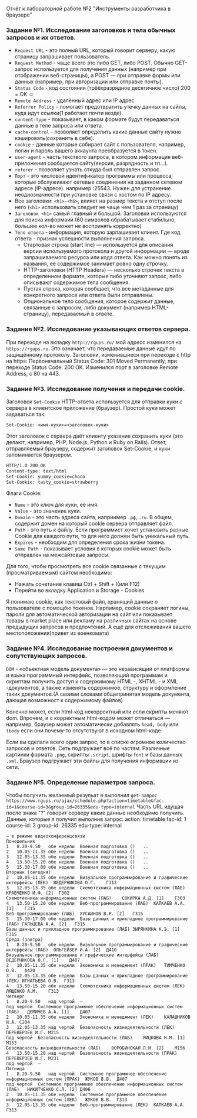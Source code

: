 Отчёт к лабораторной работе №2 "Инструменты разработчика в браузере"

### Задание №1. Исследование заголовков и тела обычных запросов и их ответов.

* `Request URL` - это полный URL, который говорит серверу, какую страницу запрашивает пользователь.
* `Request Method` - чаще всего это либо GET, либо POST. Обычно GET-запрос используется для получения данных (например при отображении веб-страницы), а POST — при отправке формы или данных (например, при авторизации или отправке почты).
* `Status Code` - код состояния (трёёхразрядное десятичное число) 200 = ОК ☺ 
* `Remote Address` - удалённый адрес или IP адрес
* `Referrer Policy` - помогает предотвратить утечку данных на сайты, куда идут ссылки(1 работает почти везде).
* `content-type` - показывает, в каком формате будут передаваться данные в теле запроса или ответа.
* `cache-control` - позволяет определить какие данные сайту нужно кэшировать(сохранить в себе).
* `cookie` - данные которые собирает сайт с пользователя, например, логин и пароль вашего аккаунта преобразуется в токен.
* `user-agent` - часть текствого запроса, в котором информация веб-приложения сообщается сайту(версия, разрядность и тп...).
* `referer` - позволяет узнать откуда был отправлен запрос.
* `Порт` - это числовой идентификатор программы или процесса, которые обслуживают сетевые соединения на заданном сетевом адресе (IP-адресе). например :25543. Нужен для устранение неоднозначности при установке связи с хостом по IP адресу.
*  Все заголовки: `<h1>-<h6>`, влияет на размер текста и отступ после него (`<h1>` использовать следует не чаще чем 1 раз за страницу)
* `Заголовок <h1>` самый главный и большой. Заголовки используются для поиска информаии (60 символов обрабатывает стабильно, большее кол-во может не воспринять корректно)  
* `Тело ответа` - информация, которую зарпашивает клиент. Где код ответа - признак успешности выполнения запроса.
    - Стартовая строка (start line) — используется для описания версии используемого протокола и другой информации — вроде запрашиваемого ресурса или кода ответа. Как можно понять из названия, ее содержимое занимает ровно одну строчку.
    - HTTP-заголовки (HTTP Headers) — несколько строчек текста в определенном формате, которые либо уточняют запрос, либо описывают содержимое тела сообщения.
    - Пустая строка, которая сообщает, что все метаданные для конкретного запроса или ответа были отправлены.
    - Опциональное тело сообщения, которое содержит данные, связанные с запросом, либо документ (например HTML-страницу), передаваемый в  ответе.


### Задание №2. Исследование указывающих ответов сервера.

При переходе на вкладку `http://rgups.ru/` мой адресс изменился на `https://rgups.ru`. Это означает, что передаваемые данные идут по защищённому протоколу.
Заголовки, изменившиеся при переходе с http на https: Первоначальный Status Code: 301 Moved Permanently, при переходе Status Code: 200 OK.
Изменился порт в заголовке Remote Address, c 80 на 443.

### Задание №3. Исследование получения и передачи cookie.

Заголовок `Set-Cookie` HTTP-ответа используется для отправки куки с сервера в клиентское приложение (браузер). Простой куки может задаваться так:  
```
Set-Cookie: <имя-куки>=<заголовок-куки>
```  
Этот заголовок с сервера даёт клиенту указание сохранить куки (это делают, например, PHP, Node.js, Python и Ruby on Rails). Ответ, отправляемый браузеру, содержит заголовок Set-Cookie, и куки запоминается браузером.
```html
HTTP/1.0 200 OK
Content-type: text/html
Set-Cookie: yummy_cookie=choco
Set-Cookie: tasty_cookie=strawberry
```
Флаги Cookie: 
* `Name` - это ключ для куки, ее имя.
* `Value` - это значение куки.
* `Domain` - это часть адреса сайта, наприимер `.рф`, `.ru`. В общем, содержит домен на который cookie сервера отправляет файл.
* `Path` - это путь к файлу. Если программист хочет установить разные Cookie для каждого пути, то для него должен быть уникальный путь.
* `Expires` - необходим для определения срока жизни токена.
* `Same Path` - показывает условия в которых cookie может быть отправлен на межсайтовые запросы.

Для того, чтобы просмотреть все cookie связанные с текущим (просматриваемым) сайтом необходимо:  
* Нажать сочетание клавиш Ctrl + Shift + I(или F12) 
* Перейти во вкладку Application и Storage - Cookies  

Я понимаю cookie, как текстовый файл, хранящий данные о пользователе с помощбю токенов. Нарпимер, cookie сохраняет логины, пароли для автоматической авторизации на сайт или показывает товары в market place или рекламу на различных сайтах на основе предыдущих запросов и предпочтений. А ещё для отслеживания вашего местоположения(привет из военкомата)

### Задание №4. Исследование построения документов и сопутствующих запросов.

`DOM` - «объектная модель документа» — это независящий от платформы и языка программный интерфейс, позволяющий программам и скриптам получить доступ к содержимому HTML -, XHTML - и XML -документов, а также изменять содержимое, структуру и оформление таких документов.(А своими словами общепринятая модель документа, дающая возможност к содержимому файлов)

Конечно может, если html-код некорректный или если скрипты меняют dom. Впрочем, и с корректным html-кодом может отличаться — например, браузер может автоматически добавлять `head, body` или `tbody` если они почему-то отсутствуют в исходном html-коде

Если вы сделали всего один запрос, то в списке огромное количество запросов и ответов. Сеть подгружает всё по частям. Различные картинки формата `.png`, скрипты `.script`, шрифты `font` и базы данных `.xml`. Браузер подгружает эти файлы для получения информации из сети.

### Задание №5. Определение параметров запроса.

Чтобы получить желаемый резульат я выполнил `get-запрос`   
`https://www.rgups.ru/ajax/schedule.php?action=timetable&fac-id=1&course-id=3&group-id=26335&edu-type=internal`
 Часть URL идущая после знака "?" говорит серверу какие данные необходимо получить.
 Данные, которые я получил выполнив запрос: action: timetable fac-id: 1 course-id: 3 group-id: 26335 edu-type: internal
```
– в режиме видеоконференцсвязи
Понедельник
1	8.20-9.50	обе недели	Военная подготовка ()	..	
2	10.05-11.35	обе недели	Военная подготовка ()	..	
3	12.05-13.35	обе недели	Военная подготовка ()	..	
4	13.50-15.20	обе недели	Военная подготовка ()	..	
5	15.30-17.00	обе недели	Военная подготовка ()	..	
Вторник (сегодня)
2	10.05-11.35	обе недели	Визуальное программирование и графические интерфейсы (ЛЕК)	ВЕДЕРНИКОВА О.Г.	Г313
3	12.05-13.35	обе недели	Схемотехника информационных систем (ЛАБ)	КРАВЧЕНКО И.Ф. [2]	Г302
Схемотехника информационных систем (ЛАБ)	СОКИРКА А.Д. [1]	Г303
4	13.50-15.20	обе недели	Веб-программирование (ЛАБ)	КАПКАЕВ А.А. [1]	Г315
Веб-программирование (ЛАБ)	ХУСАИНОВ В.Р. [2]	Г315
5	15.30-17.00	обе недели	Базы данных и прикладное программирование (ЛАБ)	ГАЛЬЦЕВА А.А. [2]	Г315
Базы данных и прикладное программирование (ЛАБ)	ЗЫРЯНКИНА К.Э. [1]	Г315
Среда (завтра)
1	8.20-9.50	обе недели	Визуальное программирование и графические интерфейсы (ЛАБ)	ОЛЬГЕЙЗЕР И.А. [2]	Д410
Визуальное программирование и графические интерфейсы (ЛАБ)	ВЕДЕРНИКОВА О.Г. [1]	Д407
2	10.05-11.35	обе недели	Экономика и менеджмент (ПРАК)	ТИМЧЕНКО О.В.	А420
3	12.05-13.35	обе недели	Базы данных и прикладное программирование (ЛЕК)	ИГНАТЬЕВА О.В.	Г313
4	13.50-15.20	обе недели	Схемотехника информационных систем (ЛЕК)	ЛЯЩЕНКО А.М.	Г313
Четверг
1	8.20-9.50	над чертой	—		
под чертой	Системное программное обеспечение информационных систем (ЛАБ)	ДЕМИЧЕВ А.А. [1]	Д407
2	10.05-11.35	обе недели	Экономика и менеджмент (ЛЕК)	КАЛАШНИКОВ И.А.	С204
3	12.05-13.35	над чертой	Безопасность жизнедеятельности (ЛЕК)	ПЕРЕВЕРЗЕВ И.Г.	М215
под чертой	Безопасность жизнедеятельности (ЛАБ)	ЯИЦКОВА Н.М. [1]	М153
Безопасность жизнедеятельности (ЛАБ)	ВОРОБИНСКАЯ Л.И. [2]	М156
4	13.50-15.20	над чертой	Безопасность жизнедеятельности (ПРАК)	ПЕРЕВЕРЗЕВ И.Г.	М231
под чертой	—		
Пятница
1	8.20-9.50	над чертой	Системное программное обеспечение информационных систем (ПРАК)	ЖУКОВ В.В.	Д407
под чертой	Системное программное обеспечение информационных систем (ЛАБ)	НИКИТЧЕНКО С.Л. [2]	Д406
2	10.05-11.35	обе недели	Системное программное обеспечение информационных систем (ЛЕК)	ЖУКОВ В.В.	Г313
3	12.05-13.35	обе недели	Веб-программирование (ЛЕК)	КАПКАЕВ А.А.	Г313
```